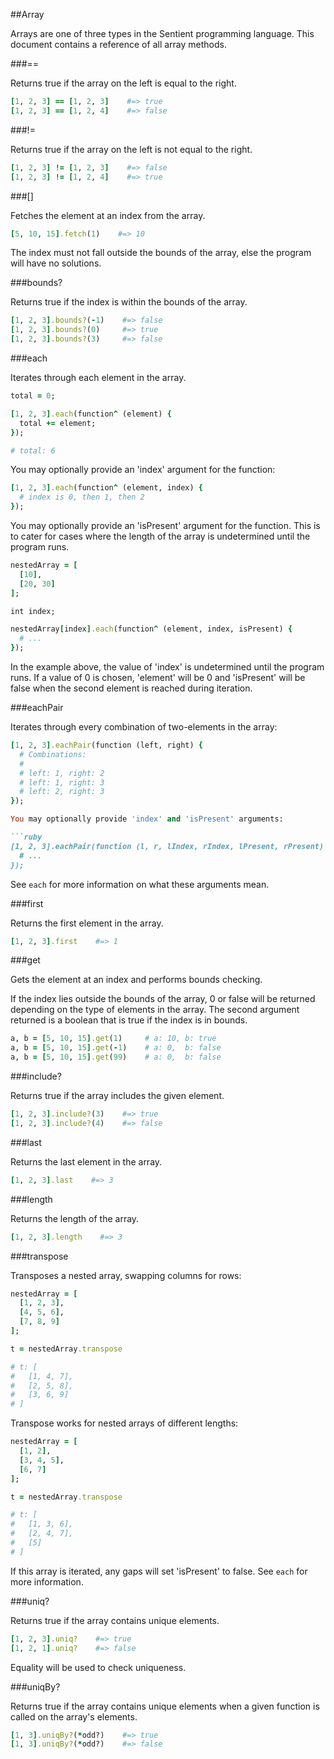 ##Array

Arrays are one of three types in the Sentient programming language. This
document contains a reference of all array methods.

###==

Returns true if the array on the left is equal to the right.

```ruby
[1, 2, 3] == [1, 2, 3]    #=> true
[1, 2, 3] == [1, 2, 4]    #=> false
```

###!=

Returns true if the array on the left is not equal to the right.

```ruby
[1, 2, 3] != [1, 2, 3]    #=> false
[1, 2, 3] != [1, 2, 4]    #=> true
```

###[]

Fetches the element at an index from the array.

```ruby
[5, 10, 15].fetch(1)    #=> 10
```

The index must not fall outside the bounds of the array, else the program will
have no solutions.

###bounds?

Returns true if the index is within the bounds of the array.

```ruby
[1, 2, 3].bounds?(-1)    #=> false
[1, 2, 3].bounds?(0)     #=> true
[1, 2, 3].bounds?(3)     #=> false
```

###each

Iterates through each element in the array.

```ruby
total = 0;

[1, 2, 3].each(function^ (element) {
  total += element;
});

# total: 6
```

You may optionally provide an 'index' argument for the function:

```ruby
[1, 2, 3].each(function^ (element, index) {
  # index is 0, then 1, then 2
});
```

You may optionally provide an 'isPresent' argument for the function. This is to
cater for cases where the length of the array is undetermined until the program
runs.

```ruby
nestedArray = [
  [10],
  [20, 30]
];

int index;

nestedArray[index].each(function^ (element, index, isPresent) {
  # ...
});
```

In the example above, the value of 'index' is undetermined until the program
runs. If a value of 0 is chosen, 'element' will be 0 and 'isPresent' will be
false when the second element is reached during iteration.

###eachPair

Iterates through every combination of two-elements in the array:

```ruby
[1, 2, 3].eachPair(function (left, right) {
  # Combinations:
  #
  # left: 1, right: 2
  # left: 1, right: 3
  # left: 2, right: 3
});

You may optionally provide 'index' and 'isPresent' arguments:

```ruby
[1, 2, 3].eachPair(function (l, r, lIndex, rIndex, lPresent, rPresent) {
  # ...
});
```

See `each` for more information on what these arguments mean.

###first

Returns the first element in the array.

```ruby
[1, 2, 3].first    #=> 1
```

###get

Gets the element at an index and performs bounds checking.

If the index lies outside the bounds of the array, 0 or false will be returned
depending on the type of elements in the array. The second argument returned is
a boolean that is true if the index is in bounds.

```ruby
a, b = [5, 10, 15].get(1)     # a: 10, b: true
a, b = [5, 10, 15].get(-1)    # a: 0,  b: false
a, b = [5, 10, 15].get(99)    # a: 0,  b: false
```

###include?

Returns true if the array includes the given element.

```ruby
[1, 2, 3].include?(3)    #=> true
[1, 2, 3].include?(4)    #=> false
```

###last

Returns the last element in the array.

```ruby
[1, 2, 3].last    #=> 3
```

###length

Returns the length of the array.

```ruby
[1, 2, 3].length    #=> 3
```

###transpose

Transposes a nested array, swapping columns for rows:

```ruby
nestedArray = [
  [1, 2, 3],
  [4, 5, 6],
  [7, 8, 9]
];

t = nestedArray.transpose

# t: [
#   [1, 4, 7],
#   [2, 5, 8],
#   [3, 6, 9]
# ]
```

Transpose works for nested arrays of different lengths:

```ruby
nestedArray = [
  [1, 2],
  [3, 4, 5],
  [6, 7]
];

t = nestedArray.transpose

# t: [
#   [1, 3, 6],
#   [2, 4, 7],
#   [5]
# ]
```

If this array is iterated, any gaps will set 'isPresent' to false. See `each`
for more information.

###uniq?

Returns true if the array contains unique elements.

```ruby
[1, 2, 3].uniq?    #=> true
[1, 2, 1].uniq?    #=> false
```

Equality will be used to check uniqueness.

###uniqBy?

Returns true if the array contains unique elements when a given function is
called on the array's elements.

```ruby
[1, 3].uniqBy?(*odd?)    #=> true
[1, 3].uniqBy?(*odd?)    #=> false
```
